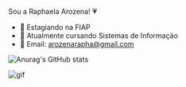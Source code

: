 Sou a Raphaela Arozena! 💗


- 🔭 Estagiando na FIAP
- 📔 Atualmente cursando Sistemas de Informação
- 📩 Email: arozenarapha@gmail.com

![Anurag's GitHub stats](https://github-readme-stats.vercel.app/api?username=RaphaelaArozena&show_icons=true&theme=radical) 




![gif](https://github.com/RaphaelaArozena/RaphaelaArozena/assets/129231932/d3e46528-a7a3-4d06-95bb-cea008c93e57)
